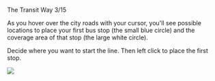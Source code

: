 The Transit Way 3/15

As you hover over the city roads with your cursor, you'll see possible locations to place your first bus stop (the small blue circle) and the coverage area of that stop (the large white circle).

Decide where you want to start the line. Then left click to place the first stop.

![](docs/images/tutorial/transit/transit-2.png)

